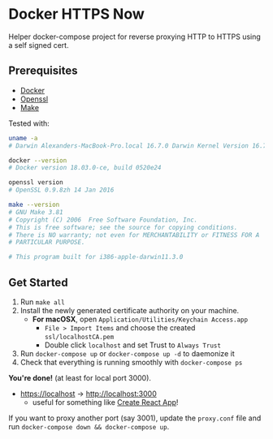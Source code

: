 # Docker HTTPS Now

Helper docker-compose project for reverse proxying HTTP to HTTPS using a self signed cert.

## Prerequisites

- [Docker](https://docs.docker.com/install/)
- [Openssl](https://www.openssl.org/source/)
- [Make](https://www.gnu.org/software/make/)

Tested with:

```bash
uname -a
# Darwin Alexanders-MacBook-Pro.local 16.7.0 Darwin Kernel Version 16.7.0: Tue Jan 30 11:27:06 PST 2018; root:xnu-3789.73.11~1/RELEASE_X86_64 x86_64

docker --version
# Docker version 18.03.0-ce, build 0520e24

openssl version
# OpenSSL 0.9.8zh 14 Jan 2016

make --version
# GNU Make 3.81
# Copyright (C) 2006  Free Software Foundation, Inc.
# This is free software; see the source for copying conditions.
# There is NO warranty; not even for MERCHANTABILITY or FITNESS FOR A
# PARTICULAR PURPOSE.

# This program built for i386-apple-darwin11.3.0
```

## Get Started

1. Run `make all`
2. Install the newly generated certificate authority on your machine.
    - **For macOSX**, open `Application/Utilities/Keychain Access.app`
        - `File > Import Items` and choose the created `ssl/localhostCA.pem`
        - Double click `localhost` and set Trust to `Always Trust`
4. Run `docker-compose up` or `docker-compose up -d` to daemonize it
5. Check that everything is running smoothly with `docker-compose ps`

**You're done!** (at least for local port 3000).

* <a href="https://localhost">https://localhost</a> &rightarrow; <a href="http://localhost:3000">http://localhost:3000</a>
    * useful for something like [Create React App](https://github.com/facebook/create-react-app)!

If you want to proxy another port (say 3001), update the `proxy.conf` file and run `docker-compose down && docker-compose up`.
